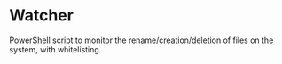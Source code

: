 # Watcher
PowerShell script to monitor the rename/creation/deletion of files on the system, with whitelisting.
